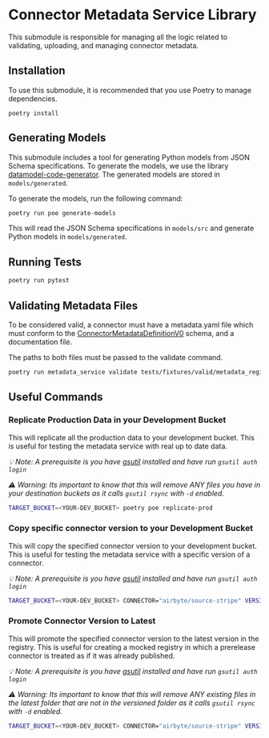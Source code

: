 # Connector Metadata Service Library

This submodule is responsible for managing all the logic related to validating, uploading, and managing connector metadata.

## Installation

To use this submodule, it is recommended that you use Poetry to manage dependencies.

```
poetry install
```


## Generating Models

This submodule includes a tool for generating Python models from JSON Schema specifications. To generate the models, we use the library [datamodel-code-generator](https://github.com/koxudaxi/datamodel-code-generator). The generated models are stored in `models/generated`.

To generate the models, run the following command:

```bash
poetry run poe generate-models

```

This will read the JSON Schema specifications in `models/src` and generate Python models in `models/generated`.


## Running Tests
```bash
poetry run pytest
```

## Validating Metadata Files
To be considered valid, a connector must have a metadata.yaml file which must conform to the [ConnectorMetadataDefinitionV0](./metadata_service/models/src/ConnectorMetadataDefinitionV0.yaml) schema, and a documentation file. 

The paths to both files must be passed to the validate command.

```bash
poetry run metadata_service validate tests/fixtures/valid/metadata_registry_override.yaml tests/fixtures/doc.md
```

## Useful Commands

### Replicate Production Data in your Development Bucket
This will replicate all the production data to your development bucket. This is useful for testing the metadata service with real up to date data.

_💡 Note: A prerequisite is you have [gsutil](https://cloud.google.com/storage/docs/gsutil) installed and have run `gsutil auth login`_

_⚠️ Warning: Its important to know that this will remove ANY files you have in your destination buckets as it calls `gsutil rsync` with `-d` enabled._

```bash
TARGET_BUCKET=<YOUR-DEV_BUCKET> poetry poe replicate-prod
```

### Copy specific connector version to your Development Bucket
This will copy the specified connector version to your development bucket. This is useful for testing the metadata service with a specific version of a connector.

_💡 Note: A prerequisite is you have [gsutil](https://cloud.google.com/storage/docs/gsutil) installed and have run `gsutil auth login`_

```bash
TARGET_BUCKET=<YOUR-DEV_BUCKET> CONNECTOR="airbyte/source-stripe" VERSION="3.17.0-dev.ea013c8741" poetry poe copy-connector-from-prod
```

### Promote Connector Version to Latest
This will promote the specified connector version to the latest version in the registry. This is useful for creating a mocked registry in which a prerelease connector is treated as if it was already published.

_💡 Note: A prerequisite is you have [gsutil](https://cloud.google.com/storage/docs/gsutil) installed and have run `gsutil auth login`_

_⚠️ Warning: Its important to know that this will remove ANY existing files in the latest folder that are not in the versioned folder as it calls `gsutil rsync` with `-d` enabled._

```bash
TARGET_BUCKET=<YOUR-DEV_BUCKET> CONNECTOR="airbyte/source-stripe" VERSION="3.17.0-dev.ea013c8741" poetry poe promote-connector-to-latest
```
